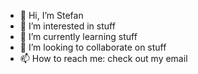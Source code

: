 - 👋 Hi, I’m Stefan
- 👀 I’m interested in stuff
- 🌱 I’m currently learning stuff
- 💞️ I’m looking to collaborate on stuff
- 📫 How to reach me: check out my email

<!---
ow4ed/ow4ed is a ✨ special ✨ repository because its `README.md` (this file) appears on your GitHub profile.
You can click the Preview link to take a look at your changes.
--->
